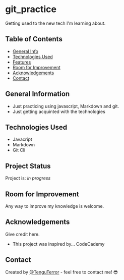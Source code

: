# git_practice
Getting used to the new tech I'm learning about. <!-- If you have the project hosted somewhere, include the link here. -->

## Table of Contents
* [General Info](#general-information)
* [Technologies Used](#technologies-used)
* [Features](#features)
* [Room for Improvement](#room-for-improvement)
* [Acknowledgements](#acknowledgements)
* [Contact](#contact)
<!-- * [License](#license) -->


## General Information
- Just practicing using javascript, Markdown and git.
- Just getting acquinted with the technologies
<!-- You don't have to answer all the questions - just the ones relevant to your project. -->


## Technologies Used
- Javacript
- Markdown
- Git Cli



## Project Status
Project is: _in progress_ 


## Room for Improvement
Any way to improve my knowledge is welcome.



## Acknowledgements
Give credit here.
- This project was inspired by... CodeCademy


## Contact
Created by [@TenguTerror](https://www.vegasduard@gmail.com/) - feel free to contact me! 😎


<!-- Optional -->
<!-- ## License -->
<!-- This project is open source and available under the [... License](). -->

<!-- You don't have to include all sections - just the one's relevant to your project -->